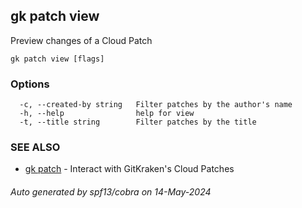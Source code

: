 ## gk patch view

Preview changes of a Cloud Patch

```
gk patch view [flags]
```

### Options

```
  -c, --created-by string   Filter patches by the author's name
  -h, --help                help for view
  -t, --title string        Filter patches by the title
```

### SEE ALSO

* [gk patch](gk_patch.md)	 - Interact with GitKraken's Cloud Patches

###### Auto generated by spf13/cobra on 14-May-2024
